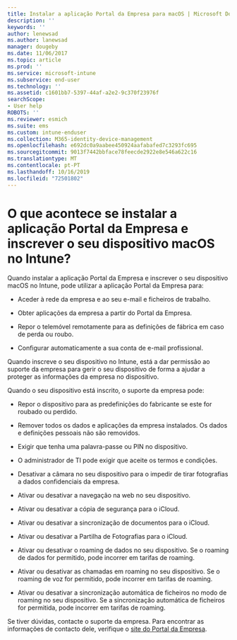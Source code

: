 ```yaml
---
title: Instalar a aplicação Portal da Empresa para macOS | Microsoft Docs
description: ''
keywords: ''
author: lenewsad
ms.author: lanewsad
manager: dougeby
ms.date: 11/06/2017
ms.topic: article
ms.prod: ''
ms.service: microsoft-intune
ms.subservice: end-user
ms.technology: ''
ms.assetid: c1601bb7-5397-44af-a2e2-9c370f23976f
searchScope:
- User help
ROBOTS: ''
ms.reviewer: esmich
ms.suite: ems
ms.custom: intune-enduser
ms.collection: M365-identity-device-management
ms.openlocfilehash: e692dc0a9aabee450924aafabafed7c3293fc695
ms.sourcegitcommit: 9013f7442bbface78feecde2922e8e546a622c16
ms.translationtype: MT
ms.contentlocale: pt-PT
ms.lasthandoff: 10/16/2019
ms.locfileid: "72501802"
---
```

# <a name="what-happens-if-you-install-the-company-portal-app-and-enroll-your-macos-device-in-intune"></a>O que acontece se instalar a aplicação Portal da Empresa e inscrever o seu dispositivo macOS no Intune?

Quando instalar a aplicação Portal da Empresa e inscrever o seu dispositivo macOS no Intune, pode utilizar a aplicação Portal da Empresa para:

- Aceder à rede da empresa e ao seu e-mail e ficheiros de trabalho.

- Obter aplicações da empresa a partir do Portal da Empresa.

- Repor o telemóvel remotamente para as definições de fábrica em caso de perda ou roubo.

- Configurar automaticamente a sua conta de e-mail profissional.

Quando inscreve o seu dispositivo no Intune, está a dar permissão ao suporte da empresa para gerir o seu dispositivo de forma a ajudar a proteger as informações da empresa no dispositivo.

Quando o seu dispositivo está inscrito, o suporte da empresa pode:

- Repor o dispositivo para as predefinições do fabricante se este for roubado ou perdido.

- Remover todos os dados e aplicações da empresa instalados. Os dados e definições pessoais não são removidos.

- Exigir que tenha uma palavra-passe ou PIN no dispositivo.

- O administrador de TI pode exigir que aceite os termos e condições.

- Desativar a câmara no seu dispositivo para o impedir de tirar fotografias a dados confidenciais da empresa.

- Ativar ou desativar a navegação na web no seu dispositivo.

- Ativar ou desativar a cópia de segurança para o iCloud.

- Ativar ou desativar a sincronização de documentos para o iCloud.

- Ativar ou desativar a Partilha de Fotografias para o iCloud.

- Ativar ou desativar o roaming de dados no seu dispositivo. Se o roaming de dados for permitido, pode incorrer em tarifas de roaming.

- Ativar ou desativar as chamadas em roaming no seu dispositivo. Se o roaming de voz for permitido, pode incorrer em tarifas de roaming.

- Ativar ou desativar a sincronização automática de ficheiros no modo de roaming no seu dispositivo. Se a sincronização automática de ficheiros for permitida, pode incorrer em tarifas de roaming.

Se tiver dúvidas, contacte o suporte da empresa. Para encontrar as informações de contacto dele, verifique o [site do Portal da Empresa](https://go.microsoft.com/fwlink/?linkid=2010980).
